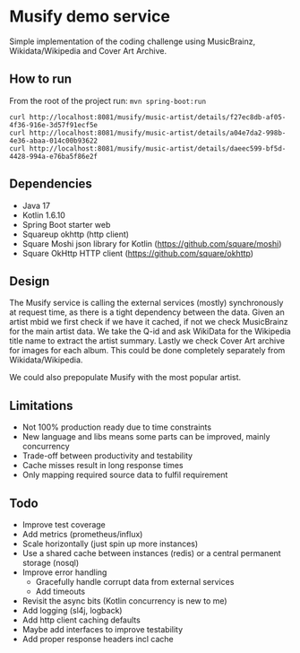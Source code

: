 # Musify demo service

Simple implementation of the coding challenge using MusicBrainz, Wikidata/Wikipedia and Cover Art Archive.

## How to run
From the root of the project run: `mvn spring-boot:run`

```
curl http://localhost:8081/musify/music-artist/details/f27ec8db-af05-4f36-916e-3d57f91ecf5e
curl http://localhost:8081/musify/music-artist/details/a04e7da2-998b-4e36-abaa-014c00b93622
curl http://localhost:8081/musify/music-artist/details/daeec599-bf5d-4428-994a-e76ba5f86e2f
```

## Dependencies
* Java 17
* Kotlin 1.6.10
* Spring Boot starter web
* Squareup okhttp (http client)
* Square Moshi json library for Kotlin (https://github.com/square/moshi)
* Square OkHttp HTTP client (https://github.com/square/okhttp)

## Design
The Musify service is calling the external services (mostly) synchronously at request time, as there is a tight dependency 
between the data. Given an artist mbid we first check if we have it cached, if not we check MusicBrainz for the main artist data. We take the Q-id and ask WikiData for the Wikipedia title name to extract the artist summary. Lastly we check Cover Art archive for images for each album. This could be done completely separately from Wikidata/Wikipedia.

We could also prepopulate Musify with the most popular artist. 

## Limitations
* Not 100% production ready due to time constraints 
* New language and libs means some parts can be improved, mainly concurrency
* Trade-off between productivity and testability
* Cache misses result in long response times
* Only mapping required source data to fulfil requirement

## Todo
* Improve test coverage
* Add metrics (prometheus/influx)
* Scale horizontally (just spin up more instances)
* Use a shared cache between instances (redis) or a central permanent storage (nosql)
* Improve error handling
  * Gracefully handle corrupt data from external services
  * Add timeouts
* Revisit the async bits (Kotlin concurrency is new to me)
* Add logging (sl4j, logback)
* Add http client caching defaults
* Maybe add interfaces to improve testability
* Add proper response headers incl cache